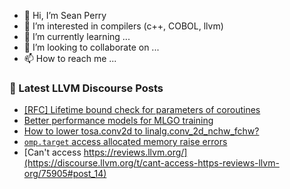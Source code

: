 - 👋 Hi, I’m Sean Perry
- 👀 I’m interested in compilers (c++, COBOL, llvm)
- 🌱 I’m currently learning ...
- 💞️ I’m looking to collaborate on ...
- 📫 How to reach me ...

<!---
s66perry/s66perry is a ✨ special ✨ repository because its `README.md` (this file) appears on your GitHub profile.
You can click the Preview link to take a look at your changes.
--->
### 📕 Latest LLVM Discourse Posts

<!-- DISCOURSE-LLVM:START -->
- [[RFC] Lifetime bound check for parameters of coroutines](https://discourse.llvm.org/t/rfc-lifetime-bound-check-for-parameters-of-coroutines/74253#post_20)
- [Better performance models for MLGO training](https://discourse.llvm.org/t/better-performance-models-for-mlgo-training/68219#post_16)
- [How to lower tosa.conv2d to linalg.conv_2d_nchw_fchw?](https://discourse.llvm.org/t/how-to-lower-tosa-conv2d-to-linalg-conv-2d-nchw-fchw/76044#post_1)
- [`omp.target` access allocated memory raise errors](https://discourse.llvm.org/t/omp-target-access-allocated-memory-raise-errors/75999#post_10)
- [Can&#39;t access https://reviews.llvm.org/](https://discourse.llvm.org/t/cant-access-https-reviews-llvm-org/75905#post_14)
<!-- DISCOURSE-LLVM:END -->

